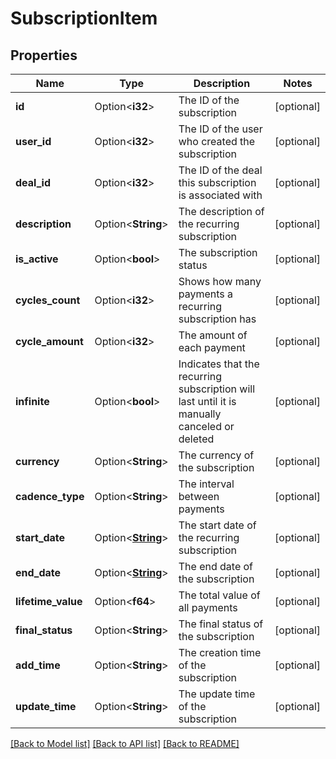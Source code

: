 # SubscriptionItem

## Properties

Name | Type | Description | Notes
------------ | ------------- | ------------- | -------------
**id** | Option<**i32**> | The ID of the subscription | [optional]
**user_id** | Option<**i32**> | The ID of the user who created the subscription | [optional]
**deal_id** | Option<**i32**> | The ID of the deal this subscription is associated with | [optional]
**description** | Option<**String**> | The description of the recurring subscription | [optional]
**is_active** | Option<**bool**> | The subscription status | [optional]
**cycles_count** | Option<**i32**> | Shows how many payments a recurring subscription has | [optional]
**cycle_amount** | Option<**i32**> | The amount of each payment | [optional]
**infinite** | Option<**bool**> | Indicates that the recurring subscription will last until it is manually canceled or deleted | [optional]
**currency** | Option<**String**> | The currency of the subscription | [optional]
**cadence_type** | Option<**String**> | The interval between payments | [optional]
**start_date** | Option<[**String**](string.md)> | The start date of the recurring subscription | [optional]
**end_date** | Option<[**String**](string.md)> | The end date of the subscription | [optional]
**lifetime_value** | Option<**f64**> | The total value of all payments | [optional]
**final_status** | Option<**String**> | The final status of the subscription | [optional]
**add_time** | Option<**String**> | The creation time of the subscription | [optional]
**update_time** | Option<**String**> | The update time of the subscription | [optional]

[[Back to Model list]](../README.md#documentation-for-models) [[Back to API list]](../README.md#documentation-for-api-endpoints) [[Back to README]](../README.md)


